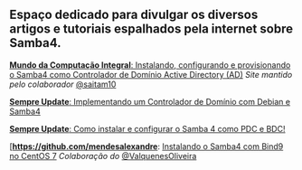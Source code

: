 ## Espaço dedicado para divulgar os diversos artigos e tutoriais espalhados pela internet sobre Samba4.

[**Mundo da Computação Integral**: Instalando, configurando e provisionando o Samba4 como Controlador de Domínio Active Directory (AD)](https://mundodacomputacaointegral.blogspot.com/search/label/Samba "Instalando, configurando e provisionando o Samba4 como Controlador de Domínio Active Directory (AD)")
_Site mantido pelo colaborador_ [@saitam10](https://telegram.me/Saitam10 "Identificação do @saitam10 no Telegram")

[**Sempre Update**: Implementando um Controlador de Domínio com Debian e Samba4](https://sempreupdate.com.br/2017/05/implementado-dominio-em-debian-com-samba-4.html "Implementando um Controlador de Domínio com Debian e Samba 4")

[**Sempre Update**: Como instalar e configurar o Samba 4 como PDC e BDC!](https://sempreupdate.com.br/2016/06/como-instalar-configurar-samba-4-pdc-bdc.html "Como instalar e configurar o Samba 4 como PDC e BDC!")

[**https://github.com/mendesalexandre**: [Instalando o Samba4 com Bind9 no CentOS 7](https://github.com/mendesalexandre/samba4/wiki/Instala%C3%A7%C3%A3o-Samba4-no-CentOS-7-com-Bind9 "Instalando os Samba4 com Bind9 no CentOS 7") _Colaboração do_ [@ValquenesOliveira](https://telegram.me/ValquenesOliveira "identificação do @ValquenesOliveira no Telegram")
